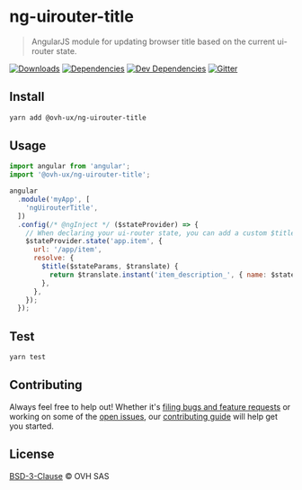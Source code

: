 # ng-uirouter-title

> AngularJS module for updating browser title based on the current ui-router state.

[![Downloads](https://badgen.net/npm/dt/ng-uirouter-title)](https://npmjs.com/package/@ovh-ux/ng-uirouter-title) [![Dependencies](https://badgen.net/david/dep/ovh-ux/ng-uirouter-title)](https://npmjs.com/package/@ovh-ux/ng-uirouter-title?activeTab=dependencies) [![Dev Dependencies](https://badgen.net/david/dev/ovh-ux/ng-uirouter-title)](https://npmjs.com/package/@ovh-ux/ng-uirouter-title?activeTab=dependencies) [![Gitter](https://badgen.net/badge/gitter/ovh-ux/blue?icon=gitter)](https://gitter.im/ovh/ux)

## Install

```sh
yarn add @ovh-ux/ng-uirouter-title
```

## Usage

```js
import angular from 'angular';
import '@ovh-ux/ng-uirouter-title';

angular
  .module('myApp', [
    'ngUirouterTitle',
  ])
  .config(/* @ngInject */ ($stateProvider) => {
    // When declaring your ui-router state, you can add a custom $title:
    $stateProvider.state('app.item', {
      url: '/app/item',
      resolve: {
        $title($stateParams, $translate) {
          return $translate.instant('item_description_', { name: $stateParams.id });
        },
      },
    });
  });
```

## Test

```sh
yarn test
```

## Contributing

Always feel free to help out! Whether it's [filing bugs and feature requests](https://github.com/ovh-ux/ng-uirouter-title/issues/new) or working on some of the [open issues](https://github.com/ovh-ux/ng-uirouter-title/issues), our [contributing guide](CONTRIBUTING.md) will help get you started.

## License

[BSD-3-Clause](LICENSE) © OVH SAS
